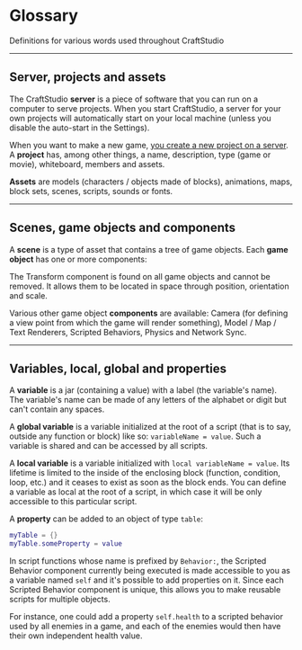 # Glossary

Definitions for various words used throughout CraftStudio

----

## Server, projects and assets

The CraftStudio **server** is a piece of software that you can run on a computer to serve projects. When you start CraftStudio, a server for your own projects will automatically start on your local machine (unless you disable the auto-start in the Settings).

When you want to make a new game, [you create a new project on a server](../Tutorials/Introduction). A **project** has, among other things, a name, description, type (game or movie), whiteboard, members and assets.

**Assets** are models (characters / objects made of blocks), animations, maps, block sets, scenes, scripts, sounds or fonts.

----

## Scenes, game objects and components

A **scene** is a type of asset that contains a tree of game objects. Each **game object** has one or more components:

The Transform component is found on all game objects and cannot be removed. It allows them to be located in space through position, orientation and scale.

Various other game object **components** are available: Camera (for defining a view point from which the game will render something), Model / Map / Text Renderers, Scripted Behaviors, Physics and Network Sync.

----

## Variables, local, global and properties

A **variable** is a jar (containing a value) with a label (the variable's name). The variable's name can be made of any letters of the alphabet or digit but can't contain any spaces.

A **global variable** is a variable initialized at the root of a script (that is to say, outside any function or block) like so: ```variableName = value```. Such a variable is shared and can be accessed by all scripts.

A **local variable** is a variable initialized with ```local variableName = value```. Its lifetime is limited to the inside of the enclosing block (function, condition, loop, etc.) and it ceases to exist as soon as the block ends. You can define a variable as local at the root of a script, in which case it will be only accessible to this particular script.

A **property** can be added to an object of type ```table```:

```lua
myTable = {}
myTable.someProperty = value
```

In script functions whose name is prefixed by ```Behavior:```, the Scripted Behavior component currently being executed is made accessible to you as a variable named ```self``` and it's possible to add properties on it. Since each Scripted Behavior component is unique, this allows you to make reusable scripts for multiple objects.

For instance, one could add a property ```self.health``` to a scripted behavior used by all enemies in a game, and each of the enemies would then have their own independent health value.